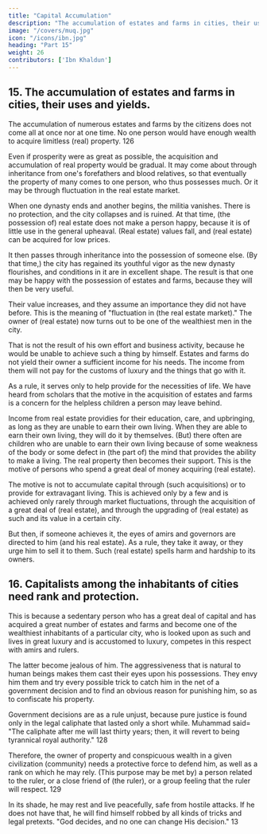 ```yaml
---
title: "Capital Accumulation"
description: "The accumulation of estates and farms in cities, their uses and yields"
image: "/covers/muq.jpg"
icon: "/icons/ibn.jpg"
heading: "Part 15"
weight: 26
contributors: ['Ibn Khaldun']
---
```





## 15. The accumulation of estates and farms in cities, their uses and yields.

The accumulation of numerous estates and farms by the citizens does not come all at once nor at one time. No one person would have enough wealth to acquire limitless (real) property. 126 

Even if prosperity were as great as possible, the acquisition and accumulation of real property would be gradual. It may come about through inheritance from one's forefathers and blood relatives, so that eventually the property of many comes to one
person, who thus possesses much. Or it may be through fluctuation in the real estate market.

When one dynasty ends and another begins, the militia vanishes. There is no protection, and the city collapses and is ruined. At that time, (the possession of) real estate does not make a person happy, because it is of little use in the general
upheaval. (Real estate) values fall, and (real estate) can be acquired for low prices. 

It then passes through inheritance into the possession of someone else. (By that time,) the city has regained its youthful vigor as the new dynasty flourishes, and conditions in it are in excellent shape. The result is that one may be happy with the possession of estates and farms, because they will then be very useful. 

Their value increases, and they assume an importance they did not have before. This is the meaning of
"fluctuation in (the real estate market)." The owner of (real estate) now turns out to
be one of the wealthiest men in the city. 

That is not the result of his own effort and business activity, because he would be unable to achieve such a thing by himself.
Estates and farms do not yield their owner a sufficient income for his needs. The income from them will not pay for the customs of luxury and the things that go with it. 

As a rule, it serves only to help provide for the necessities of life. We have heard from scholars that the motive in the acquisition of estates and farms is a concern for the helpless children a person may leave behind. 

Income from real estate providies for their education, care, and upbringing, as long as they are unable to earn their own living. When they are able to earn their own living, they will do it by themselves. (But) there often are children
who are unable to earn their own living because of some weakness of the body or some defect in (the part of) the mind that provides the ability to make a living. The real property then becomes their support. This is the motive of persons who spend a
great deal of money acquiring (real estate).

The motive is not to accumulate capital through (such acquisitions) or to provide for extravagant living. This is achieved only by a few and is achieved only rarely through market fluctuations, through the acquisition of a great deal of (real estate), and through the upgrading of (real estate) as such and its value in a certain city. 

But then, if someone achieves it, the eyes of amirs and governors are directed to him (and his real estate). As a rule, they take it away, or they urge him to sell it to them. Such (real estate) spells harm and hardship to its owners.


## 16. Capitalists among the inhabitants of cities need rank and protection.

This is because a sedentary person who has a great deal of capital and has acquired a great number of estates and farms and become one of the wealthiest inhabitants of a particular city, who is looked upon as such and lives in great luxury and is accustomed to luxury, competes in this respect with amirs and rulers. 

The  latter become jealous of him. The aggressiveness that is natural to human beings makes them cast their eyes upon his possessions. They envy him them and try every possible trick to catch him in the net of a government decision and to find an
obvious reason for punishing him, so as to confiscate his property. 

Government decisions are as a rule unjust, because pure justice is found only in the legal caliphate that lasted only a short while. Muhammad said= "The caliphate after me will last thirty years; then, it will revert to being tyrannical royal authority." 128 

Therefore, the owner of property and conspicuous wealth in a given civilization (community) needs a protective force to defend him, as well as a rank <!-- 128a --> on which he may rely. (This purpose may be met by) a person related to the ruler, or a close friend of (the ruler), or a group feeling that the ruler will respect. 129 

In its shade, he may rest and live peacefully, safe from hostile attacks. If he does not have that, he will find himself robbed by all kinds of tricks and legal pretexts. "God decides, and no one can change His decision." 13
